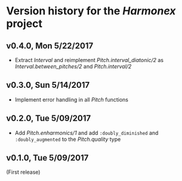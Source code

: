 # Version history for the _Harmonex_ project

## <a name="v0.4.0"></a>v0.4.0, Mon 5/22/2017

* Extract _Interval_ and reimplement *Pitch.interval_diatonic/2* as
  *Interval.between_pitches/2* and _Pitch.interval/2_

## <a name="v0.3.0"></a>v0.3.0, Sun 5/14/2017

* Implement error handling in all _Pitch_ functions

## <a name="v0.2.0"></a>v0.2.0, Tue 5/09/2017

* Add _Pitch.enharmonics/1_ and add `:doubly_diminished` and `:doubly_augmented`
  to the _Pitch.quality_ type

## <a name="v0.1.0"></a>v0.1.0, Tue 5/09/2017

(First release)
